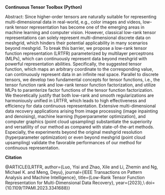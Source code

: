 **Continuous Tensor Toolbox (Python)**

Abstract: Since higher-order tensors are naturally suitable for representing multi-dimensional data in real-world, e.g., color images and videos, low-rank tensor representation has become one of the emerging areas in machine learning and computer vision. However, classical low-rank tensor representations can solely represent multi-dimensional discrete data on meshgrid, which hinders their potential applicability in many scenarios beyond meshgrid. To break this barrier, we propose a low-rank tensor function representation (LRTFR) parameterized by multilayer perceptrons (MLPs), which can continuously represent data beyond meshgrid with powerful representation abilities. Specifically, the suggested tensor function, which maps an arbitrary coordinate to the corresponding value, can continuously represent data in an infinite real space. Parallel to discrete tensors, we develop two fundamental concepts for tensor functions, i.e., the tensor function rank and low-rank tensor function factorization, and utilize MLPs to paramterize factor functions of the tensor function factorization. We theoretically justify that both low-rank and smooth regularizations are harmoniously unified in LRTFR, which leads to high effectiveness and efficiency for data continuous representation. Extensive multi-dimensional data recovery applications arising from image processing (image inpainting and denoising), machine learning (hyperparameter optimization), and computer graphics (point cloud upsampling) substantiate the superiority and versatility of our method as compared with state-of-the-art methods. Especially, the experiments beyond the original meshgrid resolution (hyperparameter optimization) or even beyond meshgrid (point cloud upsampling) validate the favorable performances of our method for continuous representation.

**Citation**

@ARTICLE{LRTFR,
author={Luo, Yisi and Zhao, Xile and Li, Zhemin and Ng, Michael K. and Meng, Deyu},
journal={IEEE Transactions on Pattern Analysis and Machine Intelligence}, 
title={Low-Rank Tensor Function Representation for Multi-Dimensional Data Recovery}, 
year={2023},\\
doi={10.1109/TPAMI.2023.3341688}}
